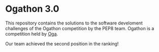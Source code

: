 

# Ogathon 3.0

This repository contains the solutions to the software develoment challenges of the Ogathon competition by the PEP8 team. Ogathon is a competition held by [Oga](https://www.oga.ai/).

Our team achieved the second position in the ranking!
